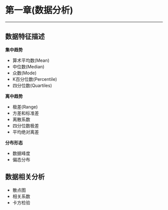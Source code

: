 # 第一章(数据分析)
---
## 数据特征描述

**集中趋势**

- 算术平均数(Mean)
- 中位数(Median)
- 众数(Mode)
- K百分位数(Percentile)
- 四分位数(Quartiles)

**离中趋势**

- 极差(Range)
- 方差和标准差
- 离散系数
- 四分位数极差
- 平均绝对离差

**分布形态**

- 数据峰度
- 偏态分布

## 数据相关分析

- 散点图
- 相关系数
- 卡方检验